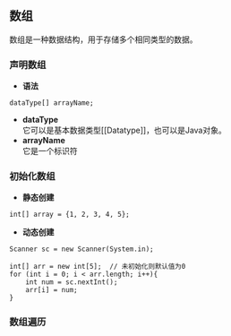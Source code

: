 ## 数组
数组是一种数据结构，用于存储多个相同类型的数据。
### 声明数组
- **语法**  
```
dataType[] arrayName;
```
- **dataType**  
	它可以是基本数据类型[[Datatype]]，也可以是Java对象。
- **arrayName**  
	它是一个标识符
### 初始化数组
- **静态创建**  
```
int[] array = {1, 2, 3, 4, 5};
```
- **动态创建**  
```
Scanner sc = new Scanner(System.in);  

int[] arr = new int[5];  // 未初始化则默认值为0
for (int i = 0; i < arr.length; i++){  
    int num = sc.nextInt();  
    arr[i] = num;  
}
```
### 数组遍历
